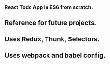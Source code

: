 ### React Todo App in ES6 from scratch.

## Reference for future projects.

## Uses Redux, Thunk, Selectors.

## Uses webpack and babel config.
